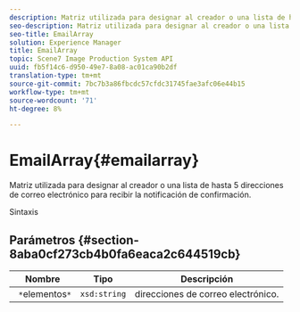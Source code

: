 ```yaml
---
description: Matriz utilizada para designar al creador o una lista de hasta 5 direcciones de correo electrónico para recibir la notificación de confirmación.
seo-description: Matriz utilizada para designar al creador o una lista de hasta 5 direcciones de correo electrónico para recibir la notificación de confirmación.
seo-title: EmailArray
solution: Experience Manager
title: EmailArray
topic: Scene7 Image Production System API
uuid: fb5f14c6-d950-49e7-8a08-ac01ca90b2df
translation-type: tm+mt
source-git-commit: 7bc7b3a86fbcdc57cfdc31745fae3afc06e44b15
workflow-type: tm+mt
source-wordcount: '71'
ht-degree: 8%

---
```



# EmailArray{#emailarray}

Matriz utilizada para designar al creador o una lista de hasta 5 direcciones de correo electrónico para recibir la notificación de confirmación.

Sintaxis

## Parámetros {#section-8aba0cf273cb4b0fa6eaca2c644519cb}

| Nombre | Tipo | Descripción |
|---|---|---|
| ` *`elementos`*` | `xsd:string` | direcciones de correo electrónico. |

